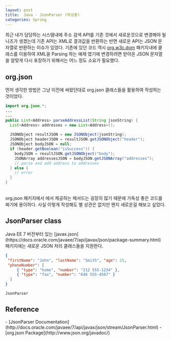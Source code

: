 ```yaml
---
layout: post
title:  Java - JsonParser (작성중)
categories: Spring
---
```


최근 내가 담당하는 시스템내에 주소 검색 API를 기존 것에서 새로운것으로 변경해야 될 니즈가 생겼는데 기존 API는 XML로 결과값을 반환하는 반면 새로운 API는 JSON 문자열로 반환하는 이슈가 있었다. 기존에 있던 코드 역시 [org.w3c.dom](http://docs.oracle.com/javase/7/docs/api/org/w3c/dom/package-summary.html) 패키지내에 클래스를 이용하여 XML을 Parsing 하는 예제 였기에 변경하려면 받아온 JSON 문자열을 알맞게 다시 포장하기 위해서는 어느 정도 소요가 필요했다.
<br>
<h2>org.json</h2>
먼저 생각한 방법은 그냥 이전에 써왔던대로 org.json 클래스들을 활용하여 작성하는 것이었다.

```java
import org.json.*;
...
...
public List<Address> parseAddressList(String jsonString) {
  List<Address> addresses = new List<Address>();
  
  JSONObject resultJSON = new JSONObject(jsonString);
  JSONObject headerJSON = resultJSON.getJSONObject("header");
  JSONObject bodyJSON = null;
  if (header.getBoolean("isSuccess")) {
    bodyJSON = resultJSON.getJSONObject("body");
    JSONArray addressesJSON = bodyJSON.getJSONArray("addresses");
    // parse and add address to addresses
  } else {
    // error 
  }
}
```
<br>
org.json 패키지에서 에서 제공하는 메서드는 굉장히 많기 때문에 가독성 좋은 코드를 짜기에 용이하다. 사실 이렇게 작성해도 별 상관은 없지만 왠지 새로운걸 해보고 싶었다.

<br>
<h2>JsonParser class</h2>
Java EE 7 버전부터 있는 [javax.json](https://docs.oracle.com/javaee/7/api/javax/json/package-summary.html) 패키지에는 새로운 JSON 처리 클래스들을 지원한다. <br>

```json
{
 "firstName": "John", "lastName": "Smith", "age": 25,
 "phoneNumber": [
     { "type": "home", "number": "212 555-1234" },
     { "type": "fax", "number": "646 555-4567" }
  ]
}
```

```java
JsonParser
```


<h2>Reference</h2>
- [JsonParser Documentation](http://docs.oracle.com/javaee/7/api/javax/json/stream/JsonParser.html)
- [org.json Package](http://www.json.org/javadoc/)
